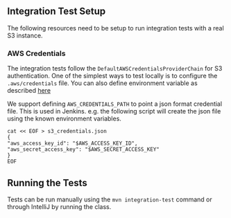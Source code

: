 ## Integration Test Setup

The following resources need to be setup to run integration tests with a real S3 instance. 

### AWS Credentials

The integration tests follow the `DefaultAWSCredentialsProviderChain` for S3 authentication. 
One of the simplest ways to test locally is to configure the `.aws/credentials` file.
You can also define environment variable as described [here](https://docs.aws.amazon.com/sdk-for-java/v1/developer-guide/credentials.html)

We support defining `AWS_CREDENTIALS_PATH` to point a json format credential file. This is used in Jenkins.
e.g. the following script will create the json file using the known environment variables.

```
cat << EOF > s3_credentials.json
{
"aws_access_key_id": "$AWS_ACCESS_KEY_ID",
"aws_secret_access_key": "$AWS_SECRET_ACCESS_KEY"
}
EOF
```

## Running the Tests
Tests can be run manually using the `mvn integration-test` command 
or through IntelliJ by running the class.